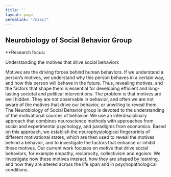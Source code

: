 ```yaml
---
title: ''
layout: page
permalink: "/misc/"
---
```

## Neurobiology of Social Behavior Group  

**Research focus:

Understanding the motives that drive social behaviors

Motives are the driving forces behind human behaviors. If we understand a person’s motives, we understand why this person behaves in a certain way, and how this person will behave in the future. Thus, revealing motives, and the factors that shape them is essential for developing efficient and long-lasting societal and political interventions. The problem is that motives are well hidden. They are not observable in behavior, and often we are not aware of the motives that drive our behavior, or unwilling to reveal them. The Neurobiology of Social Behavior group is devoted to the understanding of the motivational sources of behavior. We use an interdisciplinary approach that combines neuroscience methods with approaches from social and experimental psychology, and paradigms from economics. Based on this approach, we establish the neurophysiological fingerprints of different motivational states, which are then used to reveal the motives behind a behavior, and to investigate the factors that enhance or inhibit these motives. Our current work focuses on motive that drive social behaviors, for example empathy, reciprocity, collectivism and egoism. We investigate how these motives interact, how they are shaped by learning, and how they are altered across the life span and in psychopathological conditions.
